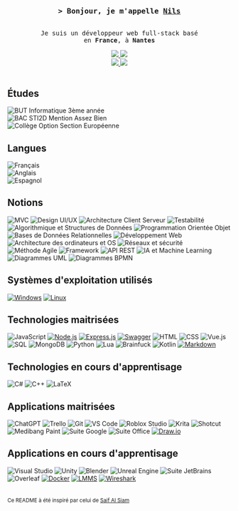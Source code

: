 <h3 align="center">
    <samp>&gt; Bonjour, je m'appelle
            <b><a target="_blank" href="https://nilsmt.github.io/Portfolio">Nils</a></b>
    </samp>
</h3>

<p align="center"> 
    <samp>
        <br>
        Je suis un développeur web full-stack basé<br>
        en <b> France</b>, à <b> Nantes </b>
        <br>
    </samp>
</p>

<p align="center">
    <a href="https://www.linkedin.com/in/nils-moreau-thomas-2b7a95259/">
        <img src="https://img.shields.io/badge/LinkedIn-0077B5?style=for-the-badge&labelColor=black&logo=linkedin&logoColor=0077B5"/>
    </a>
    <a href="https://nilsmt.github.io/Portfolio">
        <img src="https://img.shields.io/badge/Portfolio-45AA55?style=for-the-badge&labelColor=black&logo=github&logoColor=45AA55"/>
    </a>
    <br>
    <a href="mailto:nilsmoreauthomas@gmail.com">
        <img src="https://img.shields.io/badge/Contactez moi-D14836?style=for-the-badge&labelColor=black&logo=gmail&logoColor=D14836"/>
    </a>
    <a href="https://gitlab.univ-nantes.fr/E221936K">
        <img src="https://img.shields.io/badge/GitLab%20 Universitaire-FC6D26?style=for-the-badge&labelColor=black&logo=gitlab&logoColor=FC6D26"/>
    </a>
    <br>
    <br>
</p>

## Études

![BUT Informatique 3ème année](https://img.shields.io/badge/BUT%20Informatique-3%C3%A8me%20année-grey?style=for-the-badge&labelColor=black)<br>
![BAC STI2D Mention Assez Bien](https://img.shields.io/badge/BAC%20STI2D-Option%20SIN-grey?style=for-the-badge&labelColor=black)<br>
![Collège Option Section Européenne](https://img.shields.io/badge/Collège-Option%20Section%20Européenne-grey?style=for-the-badge&labelColor=black)



## Langues

![Français](https://img.shields.io/badge/Français-Langue%20maternelle-grey?style=for-the-badge&labelColor=black&logo=language&logoColor=grey)<br>
![Anglais](https://img.shields.io/badge/Anglais-B2-grey?style=for-the-badge&labelColor=black&logo=language&logoColor=grey)<br>
![Espagnol](https://img.shields.io/badge/Espagnol-Notion-grey?style=for-the-badge&labelColor=black&logo=language&logoColor=grey)

## Notions

![MVC](https://img.shields.io/badge/MVC-AA8500?style=for-the-badge&labelColor=black)
![Design UI/UX](https://img.shields.io/badge/Design%20UI%2FUX-AA69B4?style=for-the-badge&labelColor=black)
![Architecture Client Serveur](https://img.shields.io/badge/Architecture%20Client%20Serveur-4682B4?style=for-the-badge&labelColor=black)
![Testabilité](https://img.shields.io/badge/Testabilité-850249?style=for-the-badge&labelColor=black)
![Algorithmique et Structures de Données](https://img.shields.io/badge/Algorithmique%20et%20Structures%20de%20Données-FF4500?style=for-the-badge&labelColor=black)
![Programmation Orientée Objet](https://img.shields.io/badge/Programmation%20Orientée%20Objet-1E90FF?style=for-the-badge&labelColor=black)
![Bases de Données Relationnelles](https://img.shields.io/badge/Bases%20de%20Données%20Relationnelles-800080?style=for-the-badge&labelColor=black)
![Développement Web](https://img.shields.io/badge/Développement%20Web-008000?style=for-the-badge&labelColor=black)
![Architecture des ordinateurs et OS](https://img.shields.io/badge/Architecture%20des%20ordinateurs%20et%20OS-4682B4?style=for-the-badge&labelColor=black)
![Réseaux et sécurité](https://img.shields.io/badge/Réseaux%20et%20sécurité-4B0082?style=for-the-badge&labelColor=black)
![Méthode Agile](https://img.shields.io/badge/Méthode%20Agile-009900?style=for-the-badge&labelColor=black)
![Framework](https://img.shields.io/badge/Framework-808000?style=for-the-badge&labelColor=black)
![API REST](https://img.shields.io/badge/API%20REST-800000?style=for-the-badge&labelColor=black)
![IA et Machine Learning](https://img.shields.io/badge/IA%20et%20Machine%20Learning-9370DB?style=for-the-badge&labelColor=black)
![Diagrammes UML](https://img.shields.io/badge/Diagrammes%20UML-2E8B57?style=for-the-badge&labelColor=black)
![Diagrammes BPMN](https://img.shields.io/badge/Diagrammes%20BPMN-2E8B57?style=for-the-badge&labelColor=black)

## Systèmes d'exploitation utilisés

[![Windows](https://img.shields.io/badge/Windows-0078D6?style=for-the-badge&labelColor=black&logo=windows&logoColor=0078D6)](https://www.microsoft.com/windows/)
[![Linux](https://img.shields.io/badge/Linux-FCC624?style=for-the-badge&labelColor=black&logo=linux&logoColor=FCC624)](https://www.linux.org/)

## Technologies maitrisées

![JavaScript](https://img.shields.io/badge/JavaScript-F0DB4F?style=for-the-badge&labelColor=black&logo=javascript&logoColor=F0DB4F)
[![Node.js](https://img.shields.io/badge/Node.js-339933?style=for-the-badge&labelColor=black&logo=node.js&logoColor=339933)](https://nodejs.org/)
[![Express.js](https://img.shields.io/badge/Express.js-000000?style=for-the-badge&labelColor=black&logo=express&logoColor=white)](https://expressjs.com/)
[![Swagger](https://img.shields.io/badge/Swagger-85EA2D?style=for-the-badge&labelColor=black&logo=swagger&logoColor=85EA2D)](https://swagger.io/)
![HTML](https://img.shields.io/badge/HTML-E34F26?style=for-the-badge&labelColor=black&logo=html5&logoColor=E34F26)
![CSS](https://img.shields.io/badge/CSS-1572B6?style=for-the-badge&labelColor=black&logo=css3&logoColor=1572B6)
![Vue.js](https://img.shields.io/badge/Vue.js-4FC08D?style=for-the-badge&labelColor=black&logo=vue.js&logoColor=4FC08D)
![SQL](https://img.shields.io/badge/SQL-336791?style=for-the-badge&labelColor=black&logo=postgresql&logoColor=336791)
![MongoDB](https://img.shields.io/badge/MongoDB-47A248?style=for-the-badge&labelColor=black&logo=mongodb&logoColor=47A248)
![Python](https://img.shields.io/badge/Python-3776AB?style=for-the-badge&labelColor=black&logo=python&logoColor=3776AB)
![Lua](https://img.shields.io/badge/Lua-2C2D72?style=for-the-badge&labelColor=black&logo=lua&logoColor=2C2D72)
![Brainfuck](https://img.shields.io/badge/Brainfuck-grey?style=for-the-badge&labelColor=black)
![Kotlin](https://img.shields.io/badge/Kotlin-FF00FF?style=for-the-badge&labelColor=black&logo=kotlin&logoColor=FF00FF)
[![Markdown](https://img.shields.io/badge/Markdown-000000?style=for-the-badge&labelColor=black&logo=markdown&logoColor=white)](https://daringfireball.net/projects/markdown/)


## Technologies en cours d'apprentisage

![C#](https://img.shields.io/badge/C%23-903ac2?style=for-the-badge&labelColor=black&logo=csharp&logoColor=903ac2)
![C++](https://img.shields.io/badge/C%2B%2B-00599C?style=for-the-badge&labelColor=black&logo=c%2B%2B&logoColor=00599C)
![LaTeX](https://img.shields.io/badge/LaTeX-008080?style=for-the-badge&labelColor=black&logo=latex&logoColor=008080)

## Applications maitrisées

![ChatGPT](https://img.shields.io/badge/ChatGPT-008080?style=for-the-badge&labelColor=black)
![Trello](https://img.shields.io/badge/Trello-0079BF?style=for-the-badge&labelColor=black&logo=trello&logoColor=0079BF)
![Git](https://img.shields.io/badge/Git-F05032?style=for-the-badge&labelColor=black&logo=git&logoColor=F05032)
![VS Code](https://img.shields.io/badge/VS%20Code-007ACC?style=for-the-badge&labelColor=black&logo=visual-studio-code&logoColor=007ACC)
![Roblox Studio](https://img.shields.io/badge/Roblox%20Studio-0091ff?style=for-the-badge&labelColor=black&logo=roblox&logoColor=0091ff)
![Krita](https://img.shields.io/badge/Krita-999451?style=for-the-badge&labelColor=black&logo=krita&logoColor=999451)
![Shotcut](https://img.shields.io/badge/Shotcut-023638?style=for-the-badge&labelColor=black&logo=shotcut&logoColor=023638)
![Medibang Paint](https://img.shields.io/badge/Medibang%20Paint-bd1206?style=for-the-badge&labelColor=black&logo=medibang&logoColor=bd1206)
![Suite Google](https://img.shields.io/badge/Suite%20Google-4285F4?style=for-the-badge&labelColor=black&logo=google&logoColor=4285F4)
![Suite Office](https://img.shields.io/badge/Suite%20Office-D83B01?style=for-the-badge&labelColor=black&logo=microsoft&logoColor=D83B01)
[![Draw.io](https://img.shields.io/badge/Draw.io-F08705?style=for-the-badge&labelColor=black&logo=draw.io&logoColor=F08705)](https://www.draw.io/)

## Applications en cours d'apprentisage

![Visual Studio](https://img.shields.io/badge/Visual%20Studio-5C2D91?style=for-the-badge&labelColor=black&logo=visual-studio&logoColor=5C2D91)
![Unity](https://img.shields.io/badge/Unity-000000?style=for-the-badge&labelColor=black&logo=unity&logoColor=white)
![Blender](https://img.shields.io/badge/Blender-F5792A?style=for-the-badge&labelColor=black&logo=blender&logoColor=F5792A)
![Unreal Engine](https://img.shields.io/badge/Unreal%20Engine-black?style=for-the-badge&labelColor=black&logo=unreal-engine&logoColor=white)
![Suite JetBrains](https://img.shields.io/badge/Suite%20JetBrains-000000?style=for-the-badge&labelColor=black&logo=jetbrains&logoColor=white)
![Overleaf](https://img.shields.io/badge/Overleaf-47A248?style=for-the-badge&labelColor=black&logo=overleaf&logoColor=47A248)
[![Docker](https://img.shields.io/badge/Docker-2496ED?style=for-the-badge&labelColor=black&logo=docker&logoColor=2496ED)](https://www.docker.com/)
[![LMMS](https://img.shields.io/badge/LMMS-00b341?style=for-the-badge&labelColor=black&logo=lmms&logoColor=00b341)](https://lmms.io/)
[![Wireshark](https://img.shields.io/badge/Wireshark-1679A7?style=for-the-badge&labelColor=black&logo=wireshark&logoColor=1679A7)](https://www.wireshark.org/)
<br>
<br>
<br>
<small>Ce README à été inspiré par celui de [Saif Al Siam](https://github.com/alsiam/)</small>
